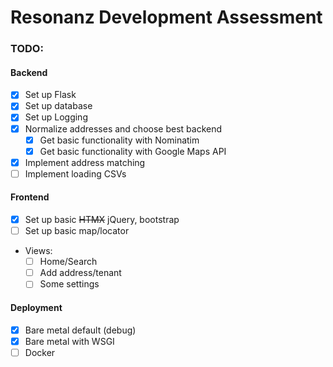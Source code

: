 # Resonanz Development Assessment

### TODO:

#### Backend

 - [x] Set up Flask
 - [x] Set up database
 - [x] Set up Logging
 - [x] Normalize addresses and choose best backend
   - [x] Get basic functionality with Nominatim
   - [x] Get basic functionality with Google Maps API
 - [x] Implement address matching
 - [ ] Implement loading CSVs

#### Frontend

 - [x] Set up basic ~~HTMX~~ jQuery, bootstrap
 - [ ] Set up basic map/locator
 - Views:
   - [ ] Home/Search
   - [ ] Add address/tenant
   - [ ] Some settings

#### Deployment

 - [x] Bare metal default (debug)
 - [x] Bare metal with WSGI
 - [ ] Docker

